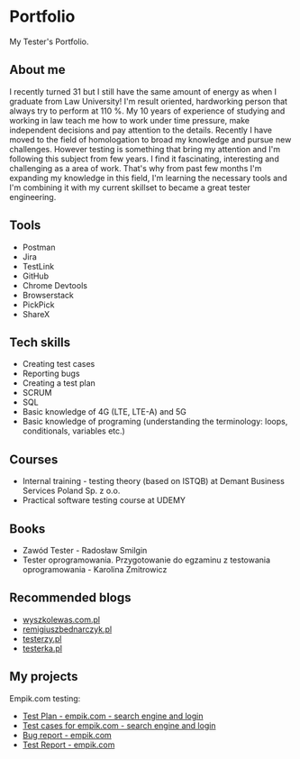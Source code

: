 # Portfolio
My Tester's Portfolio.
## About me

I recently turned 31 but I still have the same amount of energy as when I graduate from Law University! I'm result oriented, hardworking person that always try to perform at 110 %. My 10 years of experience of studying and working in law teach me how to work under time pressure, make independent decisions and pay attention to the details. Recently I have moved to the field of homologation to broad my knowledge and pursue new challenges. However testing is something that bring my attention and I'm following this subject from few years. I find it fascinating, interesting and challenging as a area of work. That's why from past few months I'm expanding my knowledge in this field, I'm learning the necessary tools and I'm combining it with my current skillset to became a great tester engineering.

## Tools
* Postman
* Jira
* TestLink
* GitHub
* Chrome Devtools
* Browserstack
* PickPick
* ShareX

## Tech skills
* Creating test cases
* Reporting bugs
* Creating a test plan
* SCRUM
* SQL
* Basic knowledge of 4G (LTE, LTE-A) and 5G
* Basic knowledge of programing (understanding the terminology: loops, conditionals, variables etc.) 

## Courses
* Internal training - testing theory (based on ISTQB) at Demant Business Services Poland Sp. z o.o.
* Practical software testing course at UDEMY

## Books
* Zawód Tester - Radosław Smilgin
* Tester oprogramowania. Przygotowanie do egzaminu z testowania oprogramowania - Karolina Zmitrowicz

## Recommended blogs
* [wyszkolewas.com.pl](https://www.wyszkolewas.com.pl/)
* [remigiuszbednarczyk.pl](https://remigiuszbednarczyk.pl/)
* [testerzy.pl](https://testerzy.pl/)
* [testerka.pl](https://testerka.pl/)

## My projects
Empik.com testing:
* [Test Plan - empik.com - search engine and login](https://drive.google.com/file/d/112wTnNtaRJvAINILMnlc4_BMc4JWVy78/view?usp=sharing)
* [Test cases for empik.com - search engine and login](https://drive.google.com/file/d/1YWMxQ7f9VfDY6FgnoPy3LgL2a2gtK38k/view?usp=sharing)
* [Bug report - empik.com](https://docs.google.com/document/d/1nd2rYGPpRYvcpm1lF8ubQjzv4RKjkU6YXrEiNU_X6TQ/edit?usp=sharing)
* [Test Report - empik.com](https://drive.google.com/file/d/1tABmfiuN0I86Yg2_VUPWzuUDzbk0MkbN/view?usp=sharing)
